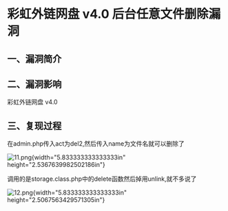 彩虹外链网盘 v4.0 后台任意文件删除漏洞
======================================

一、漏洞简介
------------

二、漏洞影响
------------

彩虹外链网盘 v4.0

三、复现过程
------------

在admin.php传入act为del2,然后传入name为文件名就可以删除了

![11.png](/Users/aresx/Documents/VulWiki/.resource/彩虹外链网盘v4.0后台任意文件删除漏洞/media/rId24.png){width="5.833333333333333in"
height="2.5367639982502186in"}

调用的是storage.class.php中的delete函数然后掉用unlink,就不多说了

![12.png](/Users/aresx/Documents/VulWiki/.resource/彩虹外链网盘v4.0后台任意文件删除漏洞/media/rId25.png){width="5.833333333333333in"
height="2.5067563429571305in"}
